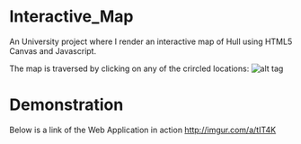 # Interactive_Map
An University project where I render an interactive map of Hull using HTML5 Canvas and Javascript.

The map is traversed by clicking on any of the crircled locations:
![alt tag](https://s18.postimg.org/9d6gn21y1/asda.png)


# Demonstration
Below is a link of the Web Application in action
http://imgur.com/a/tIT4K
